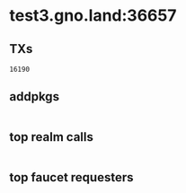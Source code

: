 # test3.gno.land:36657

## TXs
```
16190
```

## addpkgs
```
```

## top realm calls
```
```

## top faucet requesters
```
```

